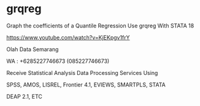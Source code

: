# grqreg
Graph the coefficients of a Quantile Regression Use grqreg With STATA 18

https://www.youtube.com/watch?v=KjEKpgv1frY

Olah Data Semarang

WA : +6285227746673 (085227746673)

Receive Statistical Analysis Data Processing Services Using

SPSS, AMOS, LISREL, Frontier 4.1, EVIEWS, SMARTPLS, STATA

DEAP 2.1, ETC
